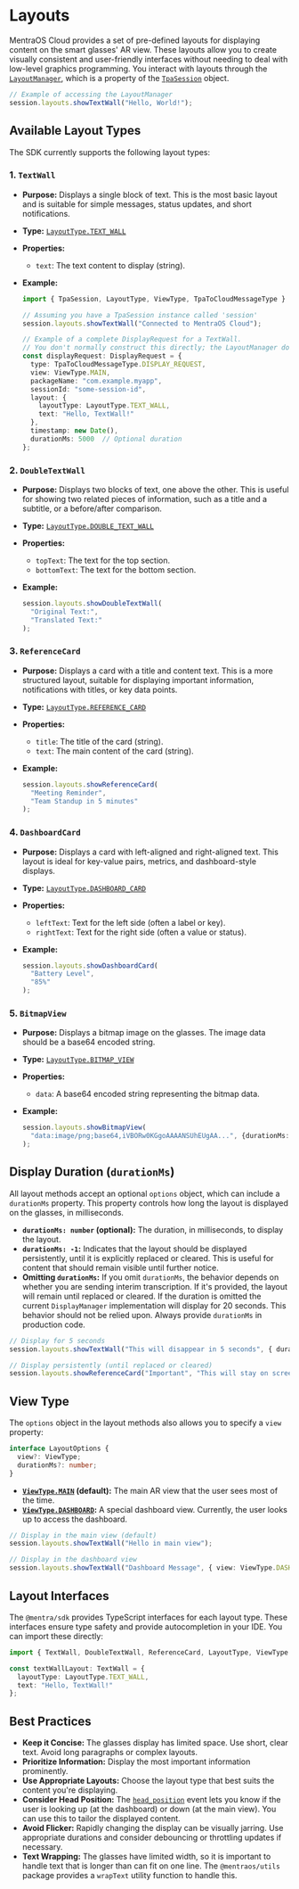 # Layouts

MentraOS Cloud provides a set of pre-defined layouts for displaying content on the smart glasses' AR view. These layouts allow you to create visually consistent and user-friendly interfaces without needing to deal with low-level graphics programming. You interact with layouts through the [`LayoutManager`](/reference/managers/layout-manager), which is a property of the [`TpaSession`](/reference/tpa-session) object.

```typescript
// Example of accessing the LayoutManager
session.layouts.showTextWall("Hello, World!");
```

## Available Layout Types

The SDK currently supports the following layout types:

### 1. `TextWall`

*   **Purpose:** Displays a single block of text.  This is the most basic layout and is suitable for simple messages, status updates, and short notifications.
*   **Type:** [`LayoutType.TEXT_WALL`](/reference/enums#layouttype)
*   **Properties:**
    *   `text`: The text content to display (string).

*   **Example:**

    ```typescript
    import { TpaSession, LayoutType, ViewType, TpaToCloudMessageType } from '@mentra/sdk';

    // Assuming you have a TpaSession instance called 'session'
    session.layouts.showTextWall("Connected to MentraOS Cloud");

    // Example of a complete DisplayRequest for a TextWall.
    // You don't normally construct this directly; the LayoutManager does it.
    const displayRequest: DisplayRequest = {
      type: TpaToCloudMessageType.DISPLAY_REQUEST,
      view: ViewType.MAIN,
      packageName: "com.example.myapp",
      sessionId: "some-session-id",
      layout: {
        layoutType: LayoutType.TEXT_WALL,
        text: "Hello, TextWall!"
      },
      timestamp: new Date(),
      durationMs: 5000  // Optional duration
    };
    ```

### 2. `DoubleTextWall`

*   **Purpose:** Displays two blocks of text, one above the other. This is useful for showing two related pieces of information, such as a title and a subtitle, or a before/after comparison.
*   **Type:** [`LayoutType.DOUBLE_TEXT_WALL`](/reference/enums#layouttype)
*   **Properties:**
    *   `topText`: The text for the top section.
    *   `bottomText`: The text for the bottom section.

*   **Example:**

    ```typescript
    session.layouts.showDoubleTextWall(
      "Original Text:",
      "Translated Text:"
    );
    ```

### 3. `ReferenceCard`

*   **Purpose:**  Displays a card with a title and content text.  This is a more structured layout, suitable for displaying important information, notifications with titles, or key data points.
*   **Type:** [`LayoutType.REFERENCE_CARD`](/reference/enums#layouttype)
*   **Properties:**
    *   `title`:  The title of the card (string).
    *   `text`:  The main content of the card (string).

*   **Example:**

    ```typescript
    session.layouts.showReferenceCard(
      "Meeting Reminder",
      "Team Standup in 5 minutes"
    );
    ```

### 4. `DashboardCard`

*   **Purpose:**  Displays a card with left-aligned and right-aligned text.  This layout is ideal for key-value pairs, metrics, and dashboard-style displays.
*   **Type:** [`LayoutType.DASHBOARD_CARD`](/reference/enums#layouttype)
*   **Properties:**
    *   `leftText`: Text for the left side (often a label or key).
    *   `rightText`: Text for the right side (often a value or status).

*   **Example:**

    ```typescript
    session.layouts.showDashboardCard(
      "Battery Level",
      "85%"
    );
    ```

### 5. `BitmapView`

* **Purpose:** Displays a bitmap image on the glasses. The image data should be a base64 encoded string.
* **Type:** [`LayoutType.BITMAP_VIEW`](/reference/enums#layouttype)
* **Properties:**
  * `data`: A base64 encoded string representing the bitmap data.

* **Example:**
  ```typescript
  session.layouts.showBitmapView(
    "data:image/png;base64,iVBORw0KGgoAAAANSUhEUgAA...", {durationMs: 5000}
  );
  ```

## Display Duration (`durationMs`)

All layout methods accept an optional `options` object, which can include a `durationMs` property. This property controls how long the layout is displayed on the glasses, in milliseconds.

*   **`durationMs: number` (optional):**  The duration, in milliseconds, to display the layout.
*   **`durationMs: -1`:** Indicates that the layout should be displayed persistently, until it is explicitly replaced or cleared.  This is useful for content that should remain visible until further notice.
*   **Omitting `durationMs`:**  If you omit `durationMs`, the behavior depends on whether you are sending interim transcription.
    If it's provided, the layout will remain until replaced or cleared.  If the duration is omitted the current `DisplayManager` implementation will display for 20 seconds.  This behavior should not be relied upon.  Always provide `durationMs` in production code.

```typescript
// Display for 5 seconds
session.layouts.showTextWall("This will disappear in 5 seconds", { durationMs: 5000 });

// Display persistently (until replaced or cleared)
session.layouts.showReferenceCard("Important", "This will stay on screen", {durationMs: -1});
```

## View Type

The `options` object in the layout methods also allows you to specify a `view` property:

```typescript
interface LayoutOptions {
  view?: ViewType;
  durationMs?: number;
}
```

*   **[`ViewType.MAIN`](/reference/enums#viewtype) (default):** The main AR view that the user sees most of the time.
*   **[`ViewType.DASHBOARD`](/reference/enums#viewtype):**  A special dashboard view.  Currently, the user looks up to access the dashboard.

```typescript
// Display in the main view (default)
session.layouts.showTextWall("Hello in main view");

// Display in the dashboard view
session.layouts.showTextWall("Dashboard Message", { view: ViewType.DASHBOARD });
```

## Layout Interfaces

The `@mentra/sdk` provides TypeScript interfaces for each layout type.  These interfaces ensure type safety and provide autocompletion in your IDE.  You can import these directly:

```typescript
import { TextWall, DoubleTextWall, ReferenceCard, LayoutType, ViewType } from '@mentra/sdk';

const textWallLayout: TextWall = {
  layoutType: LayoutType.TEXT_WALL,
  text: "Hello, TextWall!"
};
```

## Best Practices

*   **Keep it Concise:** The glasses display has limited space. Use short, clear text.  Avoid long paragraphs or complex layouts.
*   **Prioritize Information:**  Display the most important information prominently.
*   **Use Appropriate Layouts:**  Choose the layout type that best suits the content you're displaying.
*   **Consider Head Position:** The [`head_position`](/reference/interfaces/event-types#headposition) event lets you know if the user is looking up (at the dashboard) or down (at the main view).  You can use this to tailor the displayed content.
*   **Avoid Flicker:** Rapidly changing the display can be visually jarring.  Use appropriate durations and consider debouncing or throttling updates if necessary.
* **Text Wrapping:** The glasses have limited width, so it is important to handle text that is longer than can fit on one line. The `@mentraos/utils` package provides a `wrapText` utility function to handle this.

